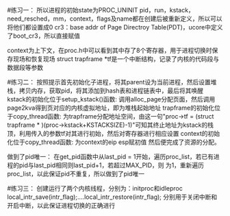 #练习一：
所以进程的初始state为PROC_UNINIT
pid，run，kstack，need_resched，mm，context，flags及name都在创建后被重新定义，所以可以将他们都设置成0
cr3：base addr of Page Directroy Table(PDT)，ucore中定义了boot_cr3，所以直接赋值

context为上下文，在proc.h中可以看到其中存了8个寄存器，用于进程切换时保存现场和恢复现场
struct trapframe *tf是一个中断结构，记录了内核的代码段与数据段等参数


#练习二：
按照提示首先初始化子进程，将其parent设为当前进程，然后设置堆栈，拷贝内存，获取pid，将其添加到hash表和进程链表中，最后将其唤醒
kstack的初始化位于setup_kstack()函数: 调用alloc_page分配页面，然后调用page2kva得到页对应的内核虚拟地址，即为堆栈起始地址
trapframe的初始化位于copy_thread函数: 为trapframe分配地址空间，由这一句"proc->tf = (struct trapframe * )(proc->kstack+KSTACKSIZE)-1)"可知其终止地址为kstack的栈顶，利用传入的参数tf对其进行初始，然后对寄存器进行相应设置
context的初始化位于copy_thread函数: 为context的eip esp赋初值
然后便完成了资源的分配。

做到了pid唯一：
在get_pid函数中从last_pid = 1开始，遍历proc_list，若已有进程的pid与last_pid相同则last_pid+1，若超过MAX_PID，则
为1，重新遍历proc_list，以此保证pid不重复，所以做到了pid唯一


#练习三：
创建运行了两个内核线程，分别为：initproc和idleproc
local_intr_save(intr_flag);....local_intr_restore(intr_flag); 分别用于关闭中断和开启中断，以此保证进程切换的正确进行

